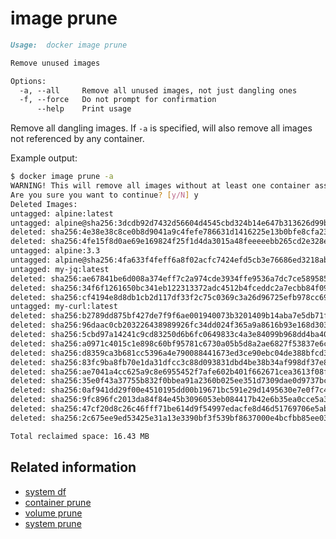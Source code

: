 <!--[metadata]>
+++
title = "image prune"
description = "Remove all stopped images"
keywords = [image, prune, delete, remove]
[menu.main]
parent = "smn_cli"
+++
<![end-metadata]-->

# image prune

```markdown
Usage:	docker image prune

Remove unused images

Options:
  -a, --all     Remove all unused images, not just dangling ones
  -f, --force   Do not prompt for confirmation
      --help    Print usage
```

Remove all dangling images. If `-a` is specified, will also remove all images not referenced by any container.

Example output:

```bash
$ docker image prune -a
WARNING! This will remove all images without at least one container associated to them.
Are you sure you want to continue? [y/N] y
Deleted Images:
untagged: alpine:latest
untagged: alpine@sha256:3dcdb92d7432d56604d4545cbd324b14e647b313626d99b889d0626de158f73a
deleted: sha256:4e38e38c8ce0b8d9041a9c4fefe786631d1416225e13b0bfe8cfa2321aec4bba
deleted: sha256:4fe15f8d0ae69e169824f25f1d4da3015a48feeeeebb265cd2e328e15c6a869f
untagged: alpine:3.3
untagged: alpine@sha256:4fa633f4feff6a8f02acfc7424efd5cb3e76686ed3218abf4ca0fa4a2a358423
untagged: my-jq:latest
deleted: sha256:ae67841be6d008a374eff7c2a974cde3934ffe9536a7dc7ce589585eddd83aff
deleted: sha256:34f6f1261650bc341eb122313372adc4512b4fceddc2a7ecbb84f0958ce5ad65
deleted: sha256:cf4194e8d8db1cb2d117df33f2c75c0369c3a26d96725efb978cc69e046b87e7
untagged: my-curl:latest
deleted: sha256:b2789dd875bf427de7f9f6ae001940073b3201409b14aba7e5db71f408b8569e
deleted: sha256:96daac0cb203226438989926fc34dd024f365a9a8616b93e168d303cfe4cb5e9
deleted: sha256:5cbd97a14241c9cd83250d6b6fc0649833c4a3e84099b968dd4ba403e609945e
deleted: sha256:a0971c4015c1e898c60bf95781c6730a05b5d8a2ae6827f53837e6c9d38efdec
deleted: sha256:d8359ca3b681cc5396a4e790088441673ed3ce90ebc04de388bfcd31a0716b06
deleted: sha256:83fc9ba8fb70e1da31dfcc3c88d093831dbd4be38b34af998df37e8ac538260c
deleted: sha256:ae7041a4cc625a9c8e6955452f7afe602b401f662671cea3613f08f3d9343b35
deleted: sha256:35e0f43a37755b832f0bbea91a2360b025ee351d7309dae0d9737bc96b6d0809
deleted: sha256:0af941dd29f00e4510195dd00b19671bc591e29d1495630e7e0f7c44c1e6a8c0
deleted: sha256:9fc896fc2013da84f84e45b3096053eb084417b42e6b35ea0cce5a3529705eac
deleted: sha256:47cf20d8c26c46fff71be614d9f54997edacfe8d46d51769706e5aba94b16f2b
deleted: sha256:2c675ee9ed53425e31a13e3390bf3f539bf8637000e4bcfbb85ee03ef4d910a1

Total reclaimed space: 16.43 MB
```

## Related information

* [system df](system_df.md)
* [container prune](container_prune.md)
* [volume prune](volume_prune.md)
* [system prune](system_prune.md)
